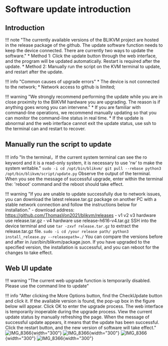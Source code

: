 # Software update introduction
## **Introduction**

!!! note "The currently available versions of the BLIKVM project are hosted in the release package of the github. The update software function needs to keep the device connected. There are currently two ways to update the software."
    * Method 1: Click the update button through the web interface, and the program will be updated automatically. Restart is required after the update.
    * Method 2: Manually run the script on the KVM terminal to update, and restart after the update.

!!! info "Common causes of upgrade errors"
    * The device is not connected to the network;
    * Network access to github is limited;

!!! warning "We strongly recommend performing the update while you are in close proximity to the BliKVM hardware you are upgrading.  The reason is if anything goes wrong you can intervene."
    * If you are familiar with command-line operations, we recommend manually updating so that you can monitor the command-line status in real time.
    * If the update is abnormal and the web interface cannot exit the update status, use ssh to the terminal can and restart to recover.

## **Manually run the script to update**

!!! info "In the terminal，If the current system terminal can see the ro keyword and it is a read-only system, it is necessary to use 'rw' to make the system writable."
    ```
    sudo -i
    cd /opt/bin/blikvm/
    git pull --rebase
    python3 /opt/bin/blikvm/script/update.py
    ```
   Observe the output of the terminal. When you see the message of successful upgrade, enter within the terminal the: 'reboot' command and the reboot should take effect.

!!! warning "If you are unable to update successfully due to network issues, you can download the latest release.tar.gz package on another PC with a stable network connection and follow the instructions below for installation."
    - download address: https://github.com/ThomasVon2021/blikvm/releases
    - v1 v2 v3 hardware use release.tar.gz
    - v4 hardware use release-h616-v4.tar.gz
    SSH into the device terminal and use `tar -zxvf release.tar.gz` to extract the release.tar.gz file.
    ```
    sudo -i
    cd /your release path/
    python3 install_release.py --releasepath=./
    ```
    You can compare the versions before and after in /usr/bin/blikvm/package.json. If you have upgraded to the specified version, the installation is successful, and you can reboot for the changes to take effect.
    
## **Web UI update**
!!! warning "The current web upgrade function is temporarily disabled. Please use the command line to update"

!!! info "After clicking the More Options button, find the CheckUpdate button and click it. If the available version is found, the pop-up box in the figure below will appear. Click OK to enter the upgrade process. The web interface is temporarily inoperable during the upgrade process. View the current update status by manually refreshing the page. When the message of successful update appears, it means that the update has been successful. Click the restart button, and the new version of software will take effect."
    ![IMG_8366](assets/images/update/update_button.png){width="300"}
    ![IMG_8366](assets/images/update/update_info.png){width="300"}
    ![IMG_8366](assets/images/update/upgrading.png){width="300"}
    ![IMG_8366](assets/images/update/update_reboot.png){width="300"}


